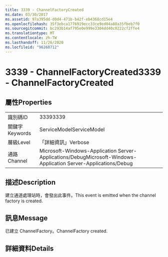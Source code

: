 ```yaml
---
title: 3339 - ChannelFactoryCreated
ms.date: 03/30/2017
ms.assetid: 97a395dd-d0d4-471b-b42f-eb4368cd15e4
ms.openlocfilehash: 35f3ebca1776919ecc33ce9ed04a88a35fbeb7f0
ms.sourcegitcommit: bc293b14af795e0e999e3304dd40c0222cf2ffe4
ms.translationtype: MT
ms.contentlocale: zh-TW
ms.lasthandoff: 11/26/2020
ms.locfileid: "96268712"
---
```

# <a name="3339---channelfactorycreated"></a><span data-ttu-id="c9d15-102">3339 - ChannelFactoryCreated</span><span class="sxs-lookup"><span data-stu-id="c9d15-102">3339 - ChannelFactoryCreated</span></span>

## <a name="properties"></a><span data-ttu-id="c9d15-103">屬性</span><span class="sxs-lookup"><span data-stu-id="c9d15-103">Properties</span></span>  
  
|||  
|-|-|  
|<span data-ttu-id="c9d15-104">識別碼</span><span class="sxs-lookup"><span data-stu-id="c9d15-104">ID</span></span>|<span data-ttu-id="c9d15-105">3339</span><span class="sxs-lookup"><span data-stu-id="c9d15-105">3339</span></span>|  
|<span data-ttu-id="c9d15-106">關鍵字</span><span class="sxs-lookup"><span data-stu-id="c9d15-106">Keywords</span></span>|<span data-ttu-id="c9d15-107">ServiceModel</span><span class="sxs-lookup"><span data-stu-id="c9d15-107">ServiceModel</span></span>|  
|<span data-ttu-id="c9d15-108">層級</span><span class="sxs-lookup"><span data-stu-id="c9d15-108">Level</span></span>|<span data-ttu-id="c9d15-109">「詳細資訊」</span><span class="sxs-lookup"><span data-stu-id="c9d15-109">Verbose</span></span>|  
|<span data-ttu-id="c9d15-110">通路</span><span class="sxs-lookup"><span data-stu-id="c9d15-110">Channel</span></span>|<span data-ttu-id="c9d15-111">Microsoft-Windows-Application Server-Applications/Debug</span><span class="sxs-lookup"><span data-stu-id="c9d15-111">Microsoft-Windows-Application Server-Applications/Debug</span></span>|  
  
## <a name="description"></a><span data-ttu-id="c9d15-112">描述</span><span class="sxs-lookup"><span data-stu-id="c9d15-112">Description</span></span>  

 <span data-ttu-id="c9d15-113">建立通道處理站時，會發出此事件。</span><span class="sxs-lookup"><span data-stu-id="c9d15-113">This event is emitted when the channel factory is created.</span></span>  
  
## <a name="message"></a><span data-ttu-id="c9d15-114">訊息</span><span class="sxs-lookup"><span data-stu-id="c9d15-114">Message</span></span>  

 <span data-ttu-id="c9d15-115">已建立 ChannelFactory。</span><span class="sxs-lookup"><span data-stu-id="c9d15-115">ChannelFactory created.</span></span>  
  
## <a name="details"></a><span data-ttu-id="c9d15-116">詳細資料</span><span class="sxs-lookup"><span data-stu-id="c9d15-116">Details</span></span>
